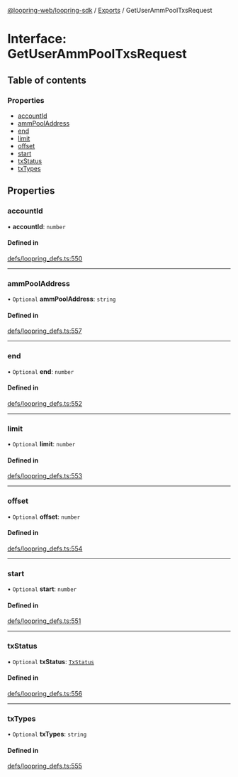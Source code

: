 [@loopring-web/loopring-sdk](../README.md) / [Exports](../modules.md) / GetUserAmmPoolTxsRequest

# Interface: GetUserAmmPoolTxsRequest

## Table of contents

### Properties

- [accountId](GetUserAmmPoolTxsRequest.md#accountid)
- [ammPoolAddress](GetUserAmmPoolTxsRequest.md#ammpooladdress)
- [end](GetUserAmmPoolTxsRequest.md#end)
- [limit](GetUserAmmPoolTxsRequest.md#limit)
- [offset](GetUserAmmPoolTxsRequest.md#offset)
- [start](GetUserAmmPoolTxsRequest.md#start)
- [txStatus](GetUserAmmPoolTxsRequest.md#txstatus)
- [txTypes](GetUserAmmPoolTxsRequest.md#txtypes)

## Properties

### accountId

• **accountId**: `number`

#### Defined in

[defs/loopring_defs.ts:550](https://github.com/Loopring/loopring_sdk/blob/300ee65/src/defs/loopring_defs.ts#L550)

___

### ammPoolAddress

• `Optional` **ammPoolAddress**: `string`

#### Defined in

[defs/loopring_defs.ts:557](https://github.com/Loopring/loopring_sdk/blob/300ee65/src/defs/loopring_defs.ts#L557)

___

### end

• `Optional` **end**: `number`

#### Defined in

[defs/loopring_defs.ts:552](https://github.com/Loopring/loopring_sdk/blob/300ee65/src/defs/loopring_defs.ts#L552)

___

### limit

• `Optional` **limit**: `number`

#### Defined in

[defs/loopring_defs.ts:553](https://github.com/Loopring/loopring_sdk/blob/300ee65/src/defs/loopring_defs.ts#L553)

___

### offset

• `Optional` **offset**: `number`

#### Defined in

[defs/loopring_defs.ts:554](https://github.com/Loopring/loopring_sdk/blob/300ee65/src/defs/loopring_defs.ts#L554)

___

### start

• `Optional` **start**: `number`

#### Defined in

[defs/loopring_defs.ts:551](https://github.com/Loopring/loopring_sdk/blob/300ee65/src/defs/loopring_defs.ts#L551)

___

### txStatus

• `Optional` **txStatus**: [`TxStatus`](../enums/TxStatus.md)

#### Defined in

[defs/loopring_defs.ts:556](https://github.com/Loopring/loopring_sdk/blob/300ee65/src/defs/loopring_defs.ts#L556)

___

### txTypes

• `Optional` **txTypes**: `string`

#### Defined in

[defs/loopring_defs.ts:555](https://github.com/Loopring/loopring_sdk/blob/300ee65/src/defs/loopring_defs.ts#L555)
